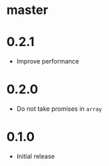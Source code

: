 # master

# 0.2.1

* Improve performance

# 0.2.0

* Do not take promises in `array`

# 0.1.0

* Initial release
